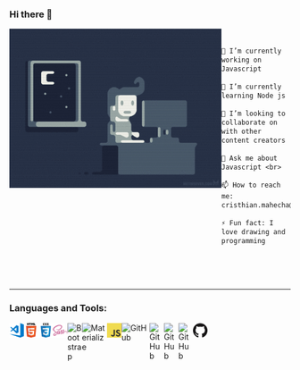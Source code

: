 ### Hi there 👋

<!--
**Crmaxis/Crmaxis** is a ✨ _special_ ✨ repository because its `README.md` (this file) appears on your GitHub profile.
-->
<img align="left" alt="Visual Studio Code" width="380px" src="https://raw.githubusercontent.com/Crismaxis/AssetsInfo/master/asset/code.gif"/>

<br>

<div>
  
    🔭 I’m currently working on Javascript
  
    🌱 I’m currently learning Node js 

    👯 I’m looking to collaborate on with other content creators

    💬 Ask me about Javascript <br>

    📫 How to reach me: cristhian.mahecha@outlook.com

    ⚡ Fun fact: I love drawing and programming

<div>
  
<br>
<br>
<br>

---

### Languages and Tools:

<img align="left" alt="Visual Studio Code" width="26px" src="https://raw.githubusercontent.com/github/explore/80688e429a7d4ef2fca1e82350fe8e3517d3494d/topics/visual-studio-code/visual-studio-code.png" />
<img align="left" alt="HTML5" width="26px" src="https://raw.githubusercontent.com/github/explore/80688e429a7d4ef2fca1e82350fe8e3517d3494d/topics/html/html.png" />
<img align="left" alt="CSS3" width="26px" src="https://raw.githubusercontent.com/github/explore/80688e429a7d4ef2fca1e82350fe8e3517d3494d/topics/css/css.png" />
<img align="left" alt="Sass" width="26px" src="https://raw.githubusercontent.com/github/explore/80688e429a7d4ef2fca1e82350fe8e3517d3494d/topics/sass/sass.png" />
<img align="left" alt="Bootstrap" width="26px" src="https://upload.wikimedia.org/wikipedia/commons/thumb/b/b2/Bootstrap_logo.svg/1200px-Bootstrap_logo.svg.png" />
<img align="left" alt="Materialize" width="45px" src="https://seeklogo.com/images/M/materialize-logo-0FCAD8A6F8-seeklogo.com.png" />
<img align="left" alt="JavaScript" width="26px" src="https://raw.githubusercontent.com/github/explore/80688e429a7d4ef2fca1e82350fe8e3517d3494d/topics/javascript/javascript.png" />
<img align="left" alt="GitHub" width="50px" src="https://www.lomasnuevo.net/wp-contentupl/2017/07/nodejs_logo.png" />
<img align="left" alt="GitHub" width="26px" src="https://victorroblesweb.es/wp-content/uploads/2016/11/mongodb.png" />
<img align="left" alt="GitHub" width="26px" src="https://images.vexels.com/media/users/3/166470/isolated/preview/73835fa38fba6d35aff9de603dc5044a-icono-de-lenguaje-de-programaci--n-php-by-vexels.png" />
<img align="left" alt="GitHub" width="26px" src="https://serv3.raiolanetworks.es/blog/wp-content/uploads/mysqloptimizar1.png" />
<img align="left" alt="GitHub" width="26px" src="https://raw.githubusercontent.com/github/explore/78df643247d429f6cc873026c0622819ad797942/topics/github/github.png" />

